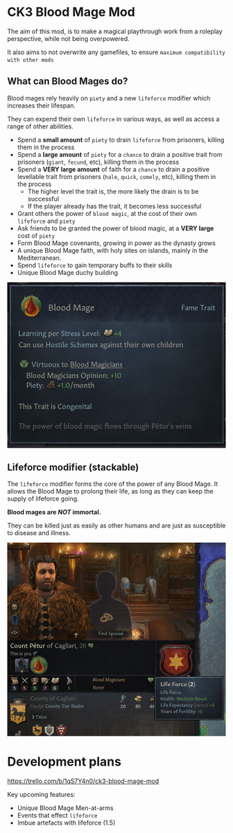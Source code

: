 # CK3 Blood Mage Mod
The aim of this mod, is to make a magical playthrough work from a roleplay perspective, while not being overpowered. 

It also aims to not overwrite any gamefiles, to ensure `maximum compatibility with other mods`

## What can Blood Mages do? 
Blood mages rely heavily on `piety` and a new `lifeforce` modifier which increases their lifespan. 

They can expend their own `lifeforce` in various ways, as well as access a range of other abilities. 

- Spend a **small amount** of `piety` to drain `lifeforce` from prisoners, killing them in the process
- Spend a **large amount** of `piety` for a `chance` to drain a positive trait from prisoners (`giant`, `fecund`, etc), killing them in the process
- Spend a **VERY large amount** of faith for a `chance` to drain a positive levellable trait from prisoners (`hale`, `quick`, `comely`, etc), killing them in the process
    - The higher level the trait is, the more likely the drain is to be successful
    - If the player already has the trait, it becomes less successful
- Grant others the power of `blood magic`, at the cost of their own `lifeforce` and `piety`
- Ask friends to be granted the power of blood magic, at a **VERY large** cost of `piety` 
- Form Blood Mage covenants, growing in power as the dynasty grows
- A unique Blood Mage faith, with holy sites on islands, mainly in the Mediterranean. 
- Spend `lifeforce` to gain temporary buffs to their skills
- Unique Blood Mage duchy building

<img src="thumbnail.jpg"/>

## Lifeforce modifier (stackable)
The `lifeforce` modifier forms the core of the power of any Blood Mage. 
It allows the Blood Mage to prolong their life, as long as they can keep the supply of lifeforce going. 

**Blood mages are _NOT_ immortal.** 

They can be killed just as easily as other humans and are just as susceptible to disease and illness. 

<img src="docs\screenshots\lifedrain-modifier.jpg"/>

# Development plans
https://trello.com/b/1qS7Y4n0/ck3-blood-mage-mod

Key upcoming features: 

* Unique Blood Mage Men-at-arms
* Events that effect `lifeforce`
* Imbue artefacts with lifeforce (1.5)
